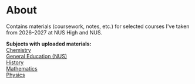# About
Contains materials (coursework, notes, etc.) for selected courses I've taken from 2026–2027 at NUS High and NUS. 

**Subjects with uploaded materials:**\
[Chemistry](Chemistry/)\
[General Education (NUS)](General%20Education%20%28NUS%29/)\
[History](History/)\
[Mathematics](Mathematics/)\
[Physics](Physics/)
